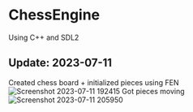 ﻿# ChessEngine
Using C++ and SDL2

## Update: 2023-07-11
Created chess board + initialized pieces using FEN
![Screenshot 2023-07-11 192415](https://github.com/omarkham/ChessEngine/assets/95939886/d36773ef-6b72-48b3-b67d-2580b71c5706)
Got pieces moving
![Screenshot 2023-07-11 205950](https://github.com/omarkham/ChessEngine/assets/95939886/1cf0c819-f04a-449c-8639-31b8124a3653)
